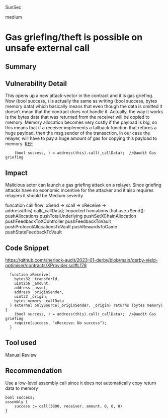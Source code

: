 SunSec

medium

# Gas griefing/theft is possible on unsafe external call

## Summary

## Vulnerability Detail
This opens up a new attack-vector in the contract and it is gas griefing. Now (bool success, ) is actually the same as writing (bool success, bytes memory data) which basically means that even though the data is omitted it doesn’t mean that the contract does not handle it. Actually, the way it works is the bytes data that was returned from the receiver will be copied to memory. Memory allocation becomes very costly if the payload is big, so this means that if a receiver implements a fallback function that returns a huge payload, then the msg.sender of the transaction, in our case the relayer, will have to pay a huge amount of gas for copying this payload to memory. [REF](https://github.com/pashov/audits/blob/master/solo/Zerem-security-review.md#m-03-gas-griefingtheft-is-possible-on-unsafe-external-call)

`    (bool success, ) = address(this).call(_callData);  //@audit Gas griefing`
## Impact
Malicious actor can launch a gas griefing attack on a relayer. Since griefing attacks have no economic incentive for the attacker and it also requires relayers it should be Medium severity.

funcation call flow: xSend -> xcall -> xReceive -> address(this).call(_callData);
Impacted funcations that use xSend():
pushAllocations
pushTotalUnderlying
pushSetXChainAllocation
pushFeedbackToXController
pushFeedbackToVault
pushProtocolAllocationsToVault
pushRewardsToGame
pushStateFeedbackToVault

## Code Snippet
https://github.com/sherlock-audit/2023-01-derby/blob/main/derby-yield-optimiser/contracts/XProvider.sol#L178

```solidity
  function xReceive(
    bytes32 _transferId,
    uint256 _amount,
    address _asset,
    address _originSender,
    uint32 _origin,
    bytes memory _callData
  ) external onlySource(_originSender, _origin) returns (bytes memory) {
    (bool success, ) = address(this).call(_callData);  //@audit Gas griefing
    require(success, "xReceive: No success");
  }
```


## Tool used
Manual Review

## Recommendation
Use a low-level assembly call since it does not automatically copy return data to memory

```solidity
bool success;
assembly {
    success := call(3000, receiver, amount, 0, 0, 0)
}
```